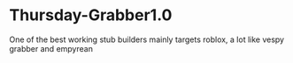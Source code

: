 # Thursday-Grabber1.0
One of the best working stub builders mainly targets roblox, a lot like vespy grabber and empyrean










